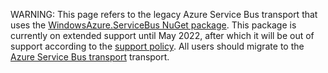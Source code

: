 WARNING: This page refers to the legacy Azure Service Bus transport that uses the [WindowsAzure.ServiceBus NuGet package](https://www.nuget.org/packages/WindowsAzure.ServiceBus/). This package is currently on extended support until May 2022, after which it will be out of support according to the [support policy](/nservicebus/upgrades/supported-versions.md#transport-packages-nservicebus-azure-transports-windowsazureservicebus). All users should migrate to the [Azure Service Bus transport](/transports/azure-service-bus) transport. 
